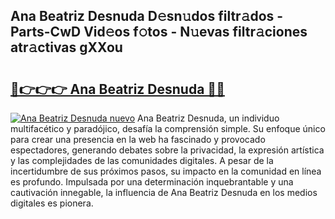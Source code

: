 ## Ana Beatriz Desnuda D𝚎sn𝚞dos filtr𝚊dos - Parts-CwD Vid𝚎os f𝚘tos - N𝚞evas filtr𝚊ciones atr𝚊ctivas gXXou

# <h2><a href="http://mb0e19.tromn.icu/?c=Ana+Beatriz+Desnuda">🔗👉👉👉 Ana Beatriz Desnuda 🔗🔗</a></h2>

[![Ana Beatriz Desnuda nuevo](https://i.imgur.com/pEAQMta.gif)](http://mb0e19.tromn.icu/?c=Ana+Beatriz+Desnuda)
Ana Beatriz Desnuda, un individuo multifacético y paradójico, desafía la comprensión simple. Su enfoque único para crear una presencia en la web ha fascinado y provocado espectadores, generando debates sobre la privacidad, la expresión artística y las complejidades de las comunidades digitales. A pesar de la incertidumbre de sus próximos pasos, su impacto en la comunidad en línea es profundo. Impulsada por una determinación inquebrantable y una cautivación innegable, la influencia de Ana Beatriz Desnuda en los medios digitales es pionera.
